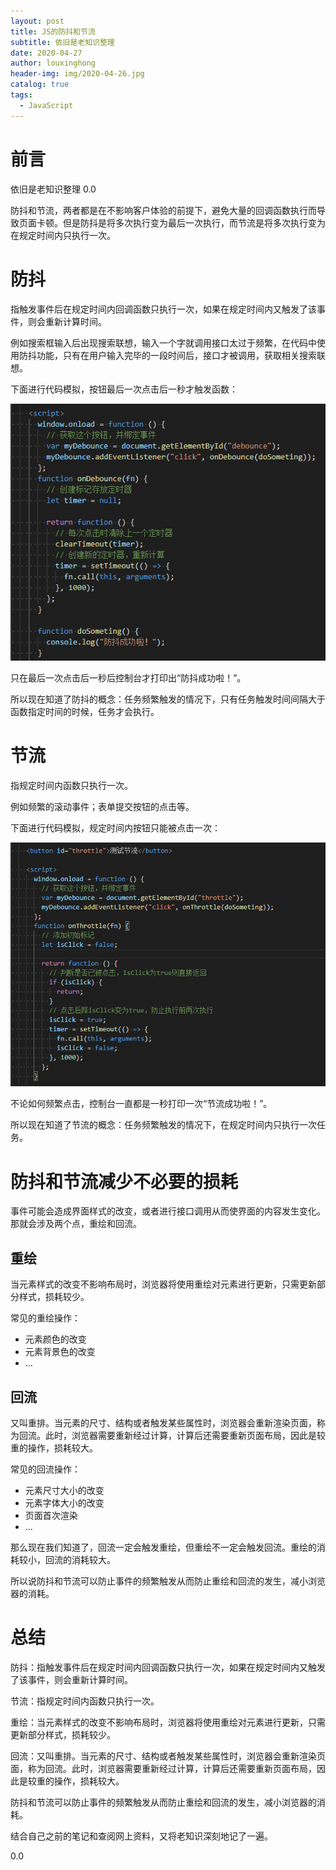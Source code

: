 ```yaml
---
layout: post
title: JS的防抖和节流
subtitle: 依旧是老知识整理
date: 2020-04-27
author: louxinghong
header-img: img/2020-04-26.jpg
catalog: true
tags:
  - JavaScript
---
```


# 前言

依旧是老知识整理 0.0

防抖和节流，两者都是在不影响客户体验的前提下，避免大量的回调函数执行而导致页面卡顿。但是防抖是将多次执行变为最后一次执行，而节流是将多次执行变为在规定时间内只执行一次。

# 防抖

指触发事件后在规定时间内回调函数只执行一次，如果在规定时间内又触发了该事件，则会重新计算时间。

例如搜索框输入后出现搜索联想，输入一个字就调用接口太过于频繁，在代码中使用防抖功能，只有在用户输入完毕的一段时间后，接口才被调用，获取相关搜索联想。

下面进行代码模拟，按钮最后一次点击后一秒才触发函数：

![](/img/2020-04-27-1.jpg)

只在最后一次点击后一秒后控制台才打印出“防抖成功啦！”。

所以现在知道了防抖的概念：任务频繁触发的情况下，只有任务触发时间间隔大于函数指定时间的时候，任务才会执行。

# 节流

指规定时间内函数只执行一次。

例如频繁的滚动事件；表单提交按钮的点击等。

下面进行代码模拟，规定时间内按钮只能被点击一次：

![](/img/2020-04-27-2.jpg)

不论如何频繁点击，控制台一直都是一秒打印一次“节流成功啦！”。

所以现在知道了节流的概念：任务频繁触发的情况下，在规定时间内只执行一次任务。

# 防抖和节流减少不必要的损耗

事件可能会造成界面样式的改变，或者进行接口调用从而使界面的内容发生变化。那就会涉及两个点，重绘和回流。

## 重绘

当元素样式的改变不影响布局时，浏览器将使用重绘对元素进行更新，只需更新部分样式，损耗较少。

常见的重绘操作：

- 元素颜色的改变
- 元素背景色的改变
- ...

## 回流

又叫重排。当元素的尺寸、结构或者触发某些属性时，浏览器会重新渲染页面，称为回流。此时，浏览器需要重新经过计算，计算后还需要重新页面布局，因此是较重的操作，损耗较大。

常见的回流操作：

- 元素尺寸大小的改变
- 元素字体大小的改变
- 页面首次渲染
- ...

那么现在我们知道了，回流一定会触发重绘，但重绘不一定会触发回流。重绘的消耗较小，回流的消耗较大。

所以说防抖和节流可以防止事件的频繁触发从而防止重绘和回流的发生，减小浏览器的消耗。

# 总结

防抖：指触发事件后在规定时间内回调函数只执行一次，如果在规定时间内又触发了该事件，则会重新计算时间。

节流：指规定时间内函数只执行一次。

重绘：当元素样式的改变不影响布局时，浏览器将使用重绘对元素进行更新，只需更新部分样式，损耗较少。

回流：又叫重排。当元素的尺寸、结构或者触发某些属性时，浏览器会重新渲染页面，称为回流。此时，浏览器需要重新经过计算，计算后还需要重新页面布局，因此是较重的操作，损耗较大。

防抖和节流可以防止事件的频繁触发从而防止重绘和回流的发生，减小浏览器的消耗。

结合自己之前的笔记和查阅网上资料，又将老知识深刻地记了一遍。

0.0
